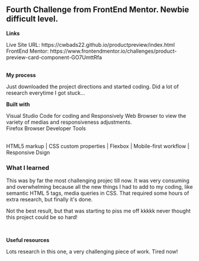 <h2>Fourth Challenge from FrontEnd Mentor. Newbie difficult level.</h2>

<p><strong>Links</strong></p>
Live Site URL: https://cwbads22.github.io/productpreview/index.html
<br>
FrontEnd Mentor: https://www.frontendmentor.io/challenges/product-preview-card-component-GO7UmttRfa
<br>
<br>
<p><strong>My process</strong></p>

<p> Just downloaded the project directions and started coding. Did a lot of research everytime I got stuck...</p>
<p><strong>Built with </strong></p>
<p>Visual Studio Code for coding and Responsively Web Browser to view the variety of medias and responsiveness adjustments.<br>
Firefox Browser Developer Tools</p>
<br>
HTML5 markup | CSS custom properties | Flexbox | Mobile-first workflow | Responsive Dsign
<br>

<h3>What I learned</h3>
<p>This was by far the most challenging projec till now. It was very consuming and overwhelming because all the new things I had to add to my coding, like semantic HTML 5 tags, media queries in CSS. That required some hours of extra research, but finally it's done. </p>

<p>Not the best result, but that was starting to piss me off kkkkk never thought this project could be so hard!</p>
<br>
<p><strong>Useful resources</strong></p>
<p> Lots research in this one, a very challenging piece of work. Tired now!</p>
